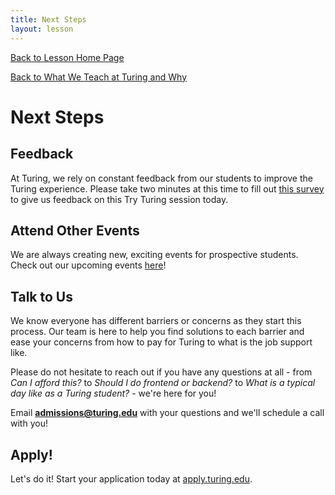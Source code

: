 ```yaml
---
title: Next Steps
layout: lesson
---
```


<a href="../">Back to Lesson Home Page</a>

[Back to What We Teach at Turing and Why](../why-be-fe)

# Next Steps

## Feedback

At Turing, we rely on constant feedback from our students to improve the Turing experience. Please take two minutes at this time to fill out <a target="blank" href="https://airtable.com/appR5bqtCZv7u3xXX/shr8IHKqMDPRxVZlz">this survey</a> to give us feedback on this Try Turing session today.

## Attend Other Events

We are always creating new, exciting events for prospective students. Check out our upcoming events <a target="blank" href="https://www.eventbrite.com/o/turing-school-of-software-design-9895674202">here</a>!

## Talk to Us

We know everyone has different barriers or concerns as they start this process. Our team is here to help you find solutions to each barrier and ease your concerns from how to pay for Turing to what is the job support like.  

Please do not hesitate to reach out if you have any questions at all - from *Can I afford this?* to *Should I do frontend or backend?* to *What is a typical day like as a Turing student?* - we're here for you!  

Email **admissions@turing.edu** with your questions and we'll schedule a call with you!

## Apply!

Let's do it! Start your application today at <a target="blank" href="https://apply.turing.edu/">apply.turing.edu</a>. 
